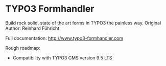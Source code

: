 # TYPO3 Formhandler

Build rock solid, state of the art forms in TYPO3 the painless way.
Original Author: Reinhard Führicht

Full documentation: http://www.typo3-formhandler.com

Rough roadmap:

- Compatibility with TYPO3 CMS version 9.5 LTS

